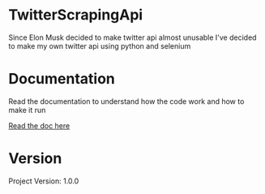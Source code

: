# TwitterScrapingApi

Since Elon Musk decided to make twitter api almost unusable I've decided to make my own twitter api using python and selenium

# Documentation

Read the documentation to understand how the code work and how to make it run

[Read the doc here](https://steevenakintilo.github.io/TwitterScrapingApi/)

# Version

Project Version: 1.0.0